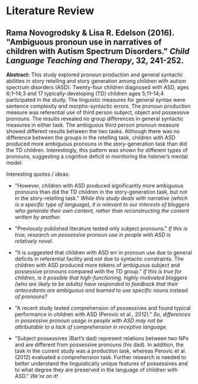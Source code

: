 # Literature Review


## Rama Novogrodsky & Lisa R. Edelson (2016). "Ambiguous pronoun use in narratives of children with Autism Spectrum Disorders." _Child Language Teaching and Therapy_, 32, 241-252.

__Abstract:__ This study explored pronoun production and general syntactic abilities in story retelling and story generation among children with autism spectrum disorders (ASD). Twenty-four children diagnosed with ASD, ages 6;1–14;3 and 17 typically-developing (TD) children ages 5;11–14;4 participated in the study. The linguistic measures for general syntax were sentence complexity and morpho-syntactic errors. The pronoun production measure was referential use of third person subject, object and possessive pronouns. The results revealed no group differences in general syntactic measures in either task. The ambiguous third person pronoun measure showed different results between the two tasks. Although there was no difference between the groups in the retelling task, children with ASD produced more ambiguous pronouns in the story-generation task than did the TD children. Interestingly, this pattern was shown for different types of pronouns, suggesting a cognitive deficit in monitoring the listener’s mental model.

Interesting quotes / ideas:

* "However, children with ASD produced significantly more ambiguous pronouns than did the TD children in the story-generation task, but not in the story-retelling task."  _While this study deals with narrative (which is a specific type of language), it is relevant to our interests of bloggers who generate their own content, rather than reconstructing the content written by another._

* "Previously published literature tested only subject pronouns." _If this is true, research on possessive pronoun use in people with ASD is relatively novel._

* "It is suggested that children with ASD err in pronoun use due to general deficits in referential facility and not due to syntactic constraints. The children with ASD produced more tokens of ambiguous subject and possessive pronouns compared with the TD group."  _If this is true for children, is it possible that high-functioning, highly motivated bloggers (who are likely to be adults) have responded to feedback that their antecedants are ambiguous and learned to use specific nouns instead of pronouns?_

* "A recent study tested comprehension of possessives and found typical performance in children with ASD (Perovic et al., 2012)."  _So, differences in possessive pronoun usage in people with ASD may not be attributable to a lack of comprehension in receptive language._

* "Subject possessives (Bart’s dad) represent relations between two NPs and are different from possessive pronouns (his dad). In addition, the task in the current study was a production task, whereas Perovic et al. (2012) evaluated a comprehension task. Further research is needed to better understand the linguistically unique features of possessives and to what degree they are preserved in the language of children with ASD." _We're on it!_